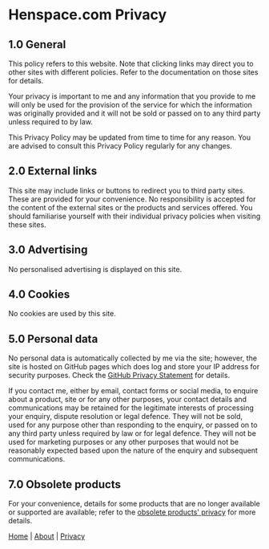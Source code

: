 # Henspace.com Privacy

## 1.0 General

This policy refers to this website. Note that clicking links may direct you to other sites with different policies. Refer to the documentation on those sites for details.

Your privacy is important to me and any information that you provide to me will only be used for the provision of the service for which the information was originally provided and it will not be sold or passed on to any third party unless required to by law.

This Privacy Policy may be updated from time to time for any reason. You are advised to consult this Privacy Policy regularly for any changes.

## 2.0 External links

This site may include links or buttons to redirect you to third party sites. These are provided for your convenience. No responsibility is accepted for the content of the external sites or the products and services offered. You should familiarise yourself with their individual privacy policies when visiting these sites.

## 3.0 Advertising

No personalised advertising is displayed on this site.

## 4.0 Cookies

No cookies are used by this site.

## 5.0 Personal data

No personal data is automatically collected by me via the site; however, the site is hosted on GitHub pages which does log and store your IP address for security purposes.
Check the [GitHub Privacy Statement](https://docs.github.com/en/site-policy/privacy-policies/github-privacy-statement) for details.

If you contact me, either by email, contact forms or social media, to enquire about a product, site or for any other purposes, your contact details and communications may be retained for the legitimate interests of processing your enquiry, dispute resolution or legal defence. They will not be sold, used for any purpose other than responding to the enquiry, or passed on to any third party unless required by law or for legal defence. They will not be used for marketing purposes or any other purposes that would not be reasonably expected based upon the nature of the enquiry and subsequent communications.

## 7.0 Obsolete products

For your convenience, details for some products that are no longer available or supported are available; refer to the [obsolete products' privacy](privacy_obsolete.md) for more details.

[Home](index.md) | [About](about.md) | [Privacy](privacy.md)
